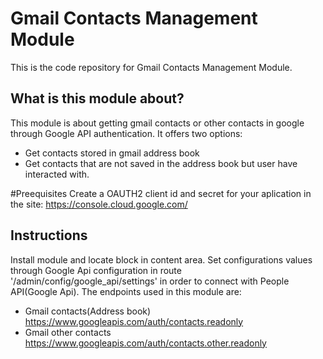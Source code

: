 # Gmail Contacts Management Module
This is the code repository for Gmail Contacts Management Module.

## What is this module about?
This module is about getting gmail contacts or other contacts in google through Google API authentication. It offers two options:
- Get contacts stored in gmail address book
- Get contacts that are not saved in the address book but user have interacted with.

#Preequisites
Create a OAUTH2 client id and secret for your aplication in the site: https://console.cloud.google.com/

## Instructions
Install module and locate block in content area. Set configurations values through Google Api configuration in route '/admin/config/google_api/settings' in order to connect with People API(Google Api).
The endpoints used in this module are:
- Gmail contacts(Address book)
https://www.googleapis.com/auth/contacts.readonly
- Gmail other contacts
https://www.googleapis.com/auth/contacts.other.readonly


